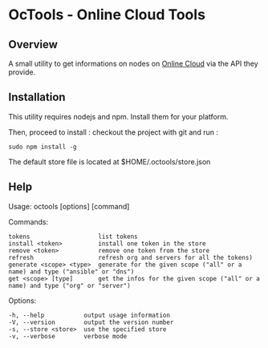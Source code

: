 # OcTools - Online Cloud Tools

## Overview

A small utility to get informations on nodes on [Online Cloud](https://cloud.online.net/) via the API they provide.

## Installation

This utility requires nodejs and npm. Install them for your platform.

Then, proceed to install : checkout the project with git and run :

    sudo npm install -g

The default store file is located at $HOME/.octools/store.json

## Help

  Usage: octools [options] [command]

  Commands:

    tokens                   list tokens
    install <token>          install one token in the store
    remove <token>           remove one token from the store
    refresh                  refresh org and servers for all the tokens)
    generate <scope> <type>  generate for the given scope ("all" or a name) and type ("ansible" or "dns")
    get <scope> [type]       get the infos for the given scope ("all" or a name) and type ("org" or "server")

  Options:

    -h, --help           output usage information
    -V, --version        output the version number
    -s, --store <store>  use the specified store
    -v, --verbose        verbose mode


